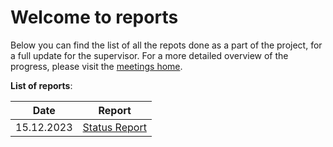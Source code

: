 # Welcome to reports

Below you can find the list of all the repots done as a part of the project, for a full update for the supervisor. For a more detailed overview of the progress, please visit the [meetings home](https://github.com/guorbit/Land-Segmentation/wiki/neeting-home).


**List of reports**:

| Date | Report |
|------|--------|
| 15.12.2023 | [Status Report](reports/status-report-dec15) |